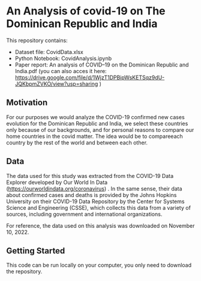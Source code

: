 # An Analysis of covid-19 on The Dominican Republic and India

This repository contains:

* Dataset file: CovidData.xlsx
* Python Notebook: CovidAnalysis.ipynb
* Paper report: An analysis of COVID–19 on the Dominican Republic and India.pdf (you can also acces it here: https://drive.google.com/file/d/1WjzT1DPBipWsKETSqz9dU-JQKbpmZVKO/view?usp=sharing )

## Motivation

For our purposes we would analyze the COVID-19 confirmed new cases evolution for the Dominican Republic and India, we select these countries only because of our backgrounds, 
and for personal reasons to compare our home countries in the covid matter. The idea would be to compareeach country by the rest of the world and between each other.

## Data

The data used for this study was extracted from the COVID-19 Data Explorer developed by Our World In Data (https://ourworldindata.org/coronavirus)
. In the same sense, their data about confirmed cases and deaths is provided by the Johns Hopkins University on their
COVID-19 Data Repository by the Center for Systems Science and Engineering (CSSE), which collects this data
from a variety of sources, including government and international organizations. <br />

For reference, the data used on this analysis was downloaded on November 10, 2022.

## Getting Started

This code can be run locally on your computer, you only need to download the repository. 






